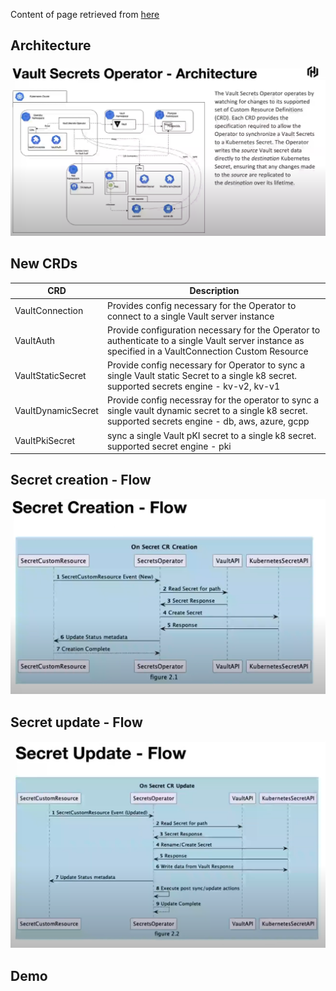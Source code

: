 Content of page retrieved from [here](https://www.youtube.com/watch?v=NGLMPz3kAUU.)

## Architecture
![Architecture](images/vault%20-%20architecture.png)


## New CRDs
| CRD | Description |
|---|---|
| VaultConnection | Provides config necessary for the Operator to connect to a single Vault server instance |
| VaultAuth | Provide configuration necessary for the Operator to authenticate to a single Vault server instance as specified in a VaultConnection Custom Resource |
| VaultStaticSecret | Provide config necessary for Operator to sync a single Vault static Secret to a single k8 secret. supported secrets engine - kv-v2, kv-v1 |
| VaultDynamicSecret | Provide config necessray for the operator to sync a single vault dynamic secret to a single k8 secret. supported secrets engine - db, aws, azure, gcpp |
| VaultPkiSecret | sync a single Vault pKI secret to a single k8 secret. supported secret engine - pki |


## Secret creation - Flow
![Flow](images/vault%20-%20secret%20creation%20flow.png)

## Secret update - Flow
![Update Flow](images/vault%20-%20secret%20update%20flow.png)

## Demo

